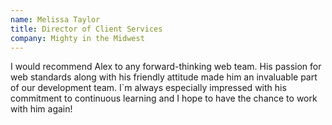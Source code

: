 ```yaml
---
name: Melissa Taylor
title: Director of Client Services
company: Mighty in the Midwest
---
```


I would recommend Alex to any forward-thinking web team. His passion for web standards along with his friendly attitude made him an invaluable part of our development team. I`m always especially impressed with his commitment to continuous learning and I hope to have the chance to work with him again!
